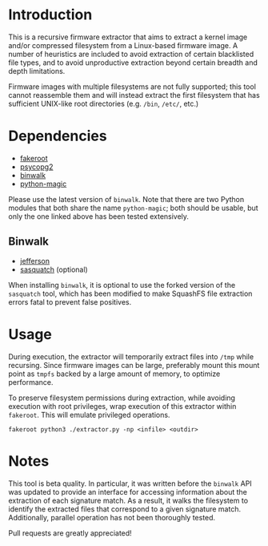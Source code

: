 Introduction
============

This is a recursive firmware extractor that aims to extract a kernel image 
and/or compressed filesystem from a Linux-based firmware image. A number of 
heuristics are included to avoid extraction of certain blacklisted file types, 
and to avoid unproductive extraction beyond certain breadth and depth 
limitations.

Firmware images with multiple filesystems are not fully supported; this tool
cannot reassemble them and will instead extract the first filesystem that has
sufficient UNIX-like root directories (e.g. `/bin`, `/etc/`, etc.)

Dependencies
============
* [fakeroot](https://fakeroot.alioth.debian.org)
* [psycopg2](http://initd.org/psycopg/)
* [binwalk](https://github.com/devttys0/binwalk)
* [python-magic](https://github.com/ahupp/python-magic)

Please use the latest version of `binwalk`. Note that there are two
Python modules that both share the name `python-magic`; both should be usable,
but only the one linked above has been tested extensively.

Binwalk
-------

* [jefferson](https://github.com/sviehb/jefferson)
* [sasquatch](https://github.com/firmadyne/sasquatch) (optional)

When installing `binwalk`, it is optional to use the forked version of the
`sasquatch` tool, which has been modified to make SquashFS file extraction
errors fatal to prevent false positives.

Usage
=====

During execution, the extractor will temporarily extract files into `/tmp`
while recursing. Since firmware images can be large, preferably mount this
mount point as `tmpfs` backed by a large amount of memory, to optimize
performance.

To preserve filesystem permissions during extraction, while avoiding execution
with root privileges, wrap execution of this extractor within `fakeroot`. This
will emulate privileged operations.

`fakeroot python3 ./extractor.py -np <infile> <outdir>`

Notes
=====

This tool is beta quality. In particular, it was written before the 
`binwalk` API was updated to provide an interface for accessing information
about the extraction of each signature match. As a result, it walks the
filesystem to identify the extracted files that correspond to a given
signature match. Additionally, parallel operation has not been thoroughly
tested.

Pull requests are greatly appreciated!
